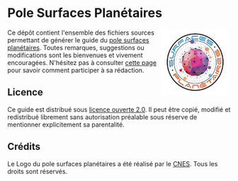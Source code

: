 Pole Surfaces Planétaires
=========================

<img align="right" width="150" height="150" hspace="5" src="docs/images/logos/logo_pole_surfaces_planetaires.jpg" alt="Logo du pole des surfaces planétaires">

Ce dépôt contient l'ensemble des fichiers sources permettant de générer le guide du [pole surfaces planétaires](https://pole-surfaces-planetaires.github.io).
Toutes remarques, suggestions ou modifications sont les bienvenues et vivement encouragées.
N'hésitez pas à consulter [cette page](CONTRIBUTING.md) pour savoir comment participer à sa rédaction.


Licence
-------
Ce guide est distribué sous [licence ouverte 2.0](License.md). Il peut être copié, modifié et redistribué librement sans autorisation préalable sous réserve de mentionner explicitement sa parentalité.


Crédits
-------
Le Logo du pole surfaces planétaires a été réalisé par le [CNES](https://cnes.fr). Tous les droits sont réservés.
